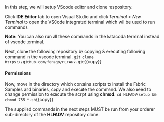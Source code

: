In this step, we will setup VScode editor and clone respository.

Click **IDE Editor** tab to open Visual Studio and click _Terminal_ > _New Terminal_ to open the VSCode integrated terminal which wil be used to run commands.

**Note:** You can also run all these commands in the katacoda terminal instead of vscode terminal.

Next, clone the following repository by copying & executing following command in the vscode terminal.
`git clone https://github.com/fenago/HLFADV.git`{{copy}}

#### Permissions
Now, move in the directory which contains scripts to install the Fabric Samples and binaries, copy and execute the command. We also need to change permission to execute the script using **chmod**.
`cd HLFADV/setup && chmod 755 *.sh`{{copy}}

The supplied commands in the next steps MUST be run from your orderer sub-directory of the **HLFADV** repository clone.